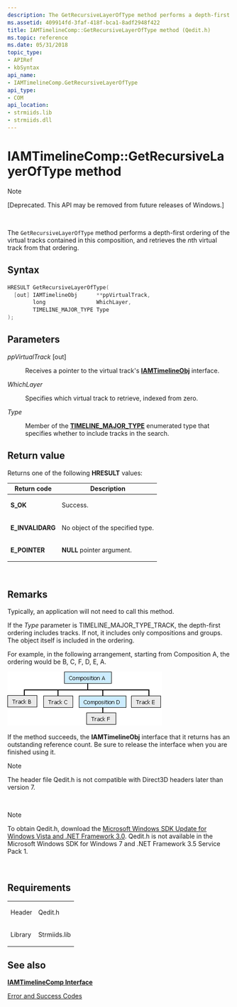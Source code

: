```yaml
---
description: The GetRecursiveLayerOfType method performs a depth-first ordering of the virtual tracks contained in this composition, and retrieves the nth virtual track from that ordering.
ms.assetid: 409914fd-3faf-418f-bca1-8adf2948f422
title: IAMTimelineComp::GetRecursiveLayerOfType method (Qedit.h)
ms.topic: reference
ms.date: 05/31/2018
topic_type: 
- APIRef
- kbSyntax
api_name: 
- IAMTimelineComp.GetRecursiveLayerOfType
api_type: 
- COM
api_location: 
- strmiids.lib
- strmiids.dll
---
```


# IAMTimelineComp::GetRecursiveLayerOfType method

> [!Note]  
> \[Deprecated. This API may be removed from future releases of Windows.\]

 

The `GetRecursiveLayerOfType` method performs a depth-first ordering of the virtual tracks contained in this composition, and retrieves the *n*th virtual track from that ordering.

## Syntax


```C++
HRESULT GetRecursiveLayerOfType(
  [out] IAMTimelineObj      **ppVirtualTrack,
        long                WhichLayer,
        TIMELINE_MAJOR_TYPE Type
);
```



## Parameters

<dl> <dt>

*ppVirtualTrack* \[out\]
</dt> <dd>

Receives a pointer to the virtual track's [**IAMTimelineObj**](iamtimelineobj.md) interface.

</dd> <dt>

*WhichLayer* 
</dt> <dd>

Specifies which virtual track to retrieve, indexed from zero.

</dd> <dt>

*Type* 
</dt> <dd>

Member of the [**TIMELINE\_MAJOR\_TYPE**](timeline-major-type.md) enumerated type that specifies whether to include tracks in the search.

</dd> </dl>

## Return value

Returns one of the following **HRESULT** values:



| Return code                                                                                  | Description                                 |
|----------------------------------------------------------------------------------------------|---------------------------------------------|
| <dl> <dt>**S\_OK**</dt> </dl>         | Success.<br/>                         |
| <dl> <dt>**E\_INVALIDARG**</dt> </dl> | No object of the specified type.<br/> |
| <dl> <dt>**E\_POINTER**</dt> </dl>    | **NULL** pointer argument.<br/>       |



 

## Remarks

Typically, an application will not need to call this method.

If the *Type* parameter is TIMELINE\_MAJOR\_TYPE\_TRACK, the depth-first ordering includes tracks. If not, it includes only compositions and groups. The object itself is included in the ordering.

For example, in the following arrangement, starting from Composition A, the ordering would be B, C, F, D, E, A.

![getrecursivelayeroftype](images/composition.png)

If the method succeeds, the **IAMTimelineObj** interface that it returns has an outstanding reference count. Be sure to release the interface when you are finished using it.

> [!Note]  
> The header file Qedit.h is not compatible with Direct3D headers later than version 7.

 

> [!Note]  
> To obtain Qedit.h, download the [Microsoft Windows SDK Update for Windows Vista and .NET Framework 3.0](https://msdn.microsoft.com/windowsvista/bb980924.aspx). Qedit.h is not available in the Microsoft Windows SDK for Windows 7 and .NET Framework 3.5 Service Pack 1.

 

## Requirements



|                    |                                                                                         |
|--------------------|-----------------------------------------------------------------------------------------|
| Header<br/>  | <dl> <dt>Qedit.h</dt> </dl>      |
| Library<br/> | <dl> <dt>Strmiids.lib</dt> </dl> |



## See also

<dl> <dt>

[**IAMTimelineComp Interface**](iamtimelinecomp.md)
</dt> <dt>

[Error and Success Codes](error-and-success-codes.md)
</dt> </dl>

 

 




